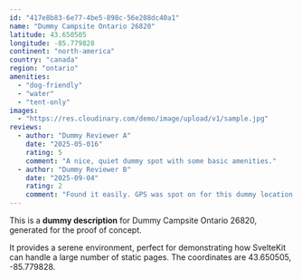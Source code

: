 ```yaml
---
id: "417e8b83-6e77-4be5-898c-56e208dc40a1"
name: "Dummy Campsite Ontario 26820"
latitude: 43.650505
longitude: -85.779828
continent: "north-america"
country: "canada"
region: "ontario"
amenities:
  - "dog-friendly"
  - "water"
  - "tent-only"
images:
  - "https://res.cloudinary.com/demo/image/upload/v1/sample.jpg"
reviews:
  - author: "Dummy Reviewer A"
    date: "2025-05-016"
    rating: 5
    comment: "A nice, quiet dummy spot with some basic amenities."
  - author: "Dummy Reviewer B"
    date: "2025-09-04"
    rating: 2
    comment: "Found it easily. GPS was spot on for this dummy location."
---
```


This is a **dummy description** for Dummy Campsite Ontario 26820, generated for the proof of concept.

It provides a serene environment, perfect for demonstrating how SvelteKit can handle a large number of static pages. The coordinates are 43.650505, -85.779828.
